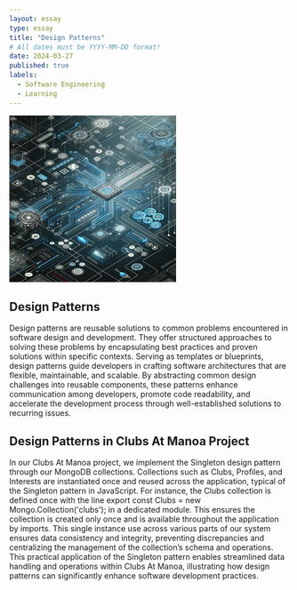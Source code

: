 ```yaml
---
layout: essay
type: essay
title: "Design Patterns"
# All dates must be YYYY-MM-DD format!
date: 2024-03-27
published: true
labels:
  - Software Engineering
  - Learning
---
```


<img width="300px" class="float-start pe-3" src="../img/ICS314/designP1.webp">

## Design Patterns
Design patterns are reusable solutions to common problems encountered in software design and development. They offer structured approaches to solving these problems by encapsulating best practices and proven solutions within specific contexts. Serving as templates or blueprints, design patterns guide developers in crafting software architectures that are flexible, maintainable, and scalable. By abstracting common design challenges into reusable components, these patterns enhance communication among developers, promote code readability, and accelerate the development process through well-established solutions to recurring issues.
## Design Patterns in Clubs At Manoa Project
In our Clubs At Manoa project, we implement the Singleton design pattern through our MongoDB collections. Collections such as Clubs, Profiles, and Interests are instantiated once and reused across the application, typical of the Singleton pattern in JavaScript. For instance, the Clubs collection is defined once with the line export const Clubs = new Mongo.Collection('clubs'); in a dedicated module. This ensures the collection is created only once and is available throughout the application by imports. This single instance use across various parts of our system ensures data consistency and integrity, preventing discrepancies and centralizing the management of the collection’s schema and operations. This practical application of the Singleton pattern enables streamlined data handling and operations within Clubs At Manoa, illustrating how design patterns can significantly enhance software development practices.
